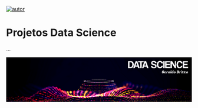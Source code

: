 [![autor](https://img.shields.io/badge/Autor-Geraldo_Britto-brightgreen.svg)](https://www.linkedin.com/in/geraldo-britto)

# Projetos Data Science
...
<p align="center">
  <img src="banner.png" >
</p>

